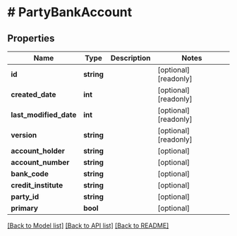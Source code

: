 # # PartyBankAccount

## Properties

Name | Type | Description | Notes
------------ | ------------- | ------------- | -------------
**id** | **string** |  | [optional] [readonly]
**created_date** | **int** |  | [optional] [readonly]
**last_modified_date** | **int** |  | [optional] [readonly]
**version** | **string** |  | [optional] [readonly]
**account_holder** | **string** |  | [optional]
**account_number** | **string** |  | [optional]
**bank_code** | **string** |  | [optional]
**credit_institute** | **string** |  | [optional]
**party_id** | **string** |  | [optional]
**primary** | **bool** |  | [optional]

[[Back to Model list]](../../README.md#models) [[Back to API list]](../../README.md#endpoints) [[Back to README]](../../README.md)
